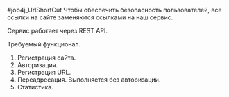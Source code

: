 #job4j_UrlShortCut 
Чтобы обеспечить безопасность пользователей, все ссылки на сайте заменяются ссылками на наш сервис.

Сервис работает через REST API. 

Требуемый функционал.

1. Регистрация сайта. 
2. Авторизация.
3. Регистрация URL.
4. Переадресация. Выполняется без авторизации. 
5. Статистика.